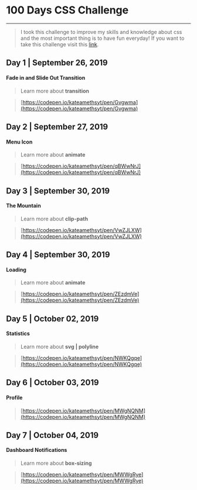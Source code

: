 # 100 Days CSS Challenge
***
> I took this challenge to improve my skills and knowledge about css and the most important thing is to have fun everyday! If you want to take this challenge visit this [link](https://100dayscss.com/).

## Day 1 | September 26, 2019
#### Fade in and Slide Out Transition
> Learn more about **transition**

> [https://codepen.io/kateamethsyt/pen/Gvgwma](https://codepen.io/kateamethsyt/pen/Gvgwma)

## Day 2 | September 27, 2019
#### Menu Icon
> Learn more about **animate**

> [https://codepen.io/kateamethsyt/pen/qBWwNrJ](https://codepen.io/kateamethsyt/pen/qBWwNrJ)


## Day 3 | September 30, 2019
#### The Mountain
> Learn more about **clip-path**

> [https://codepen.io/kateamethsyt/pen/VwZJLXW](https://codepen.io/kateamethsyt/pen/VwZJLXW)

## Day 4 | September 30, 2019
#### Loading
> Learn more about **animate**

> [https://codepen.io/kateamethsyt/pen/ZEzdmVe](https://codepen.io/kateamethsyt/pen/ZEzdmVe)


## Day 5 | October 02, 2019
#### Statistics
> Learn more about **svg | polyline**

> [https://codepen.io/kateamethsyt/pen/NWKQgqe](https://codepen.io/kateamethsyt/pen/NWKQgqe)

## Day 6 | October 03, 2019
#### Profile

> [https://codepen.io/kateamethsyt/pen/MWgNQNM](https://codepen.io/kateamethsyt/pen/MWgNQNM)

## Day 7 | October 04, 2019
#### Dashboard Notifications
> Learn more about **box-sizing**

> [https://codepen.io/kateamethsyt/pen/MWWgRye](https://codepen.io/kateamethsyt/pen/MWWgRye)
